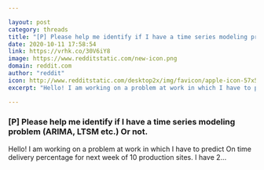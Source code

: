 ```yaml
---

layout: post
category: threads
title: "[P] Please help me identify if I have a time series modeling problem (ARIMA, LTSM etc.) Or not."
date: 2020-10-11 17:58:54
link: https://vrhk.co/30V6iY8
image: https://www.redditstatic.com/new-icon.png
domain: reddit.com
author: "reddit"
icon: http://www.redditstatic.com/desktop2x/img/favicon/apple-icon-57x57.png
excerpt: "Hello! I am working on a problem at work in which I have to predict On time delivery percentage for next week of 10 production sites. I have 2..."

---
```


### [P] Please help me identify if I have a time series modeling problem (ARIMA, LTSM etc.) Or not.

Hello! I am working on a problem at work in which I have to predict On time delivery percentage for next week of 10 production sites. I have 2...